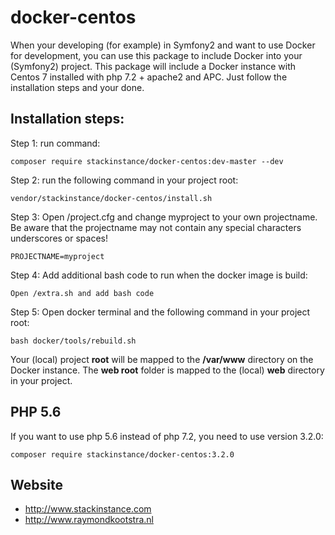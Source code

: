 # docker-centos

When your developing (for example) in Symfony2 and want to use Docker for development, you can use this package to include Docker into your (Symfony2) project. This package will include a Docker instance with Centos 7 installed with php 7.2 + apache2 and APC.
Just follow the installation steps and your done. 

## Installation steps:
Step 1: run command: 
```
composer require stackinstance/docker-centos:dev-master --dev
```

Step 2: run the following command in your project root: 
```
vendor/stackinstance/docker-centos/install.sh
```

Step 3: Open /project.cfg and change myproject to your own projectname. Be aware that the projectname may not contain any special characters underscores or spaces!
```
PROJECTNAME=myproject
```

Step 4: Add additional bash code to run when the docker image is build:
```
Open /extra.sh and add bash code
```

Step 5: Open docker terminal and the following command in your project root: 
```
bash docker/tools/rebuild.sh
```

Your (local) project **root** will be mapped to the **/var/www** directory on the Docker instance. The **web root** folder is mapped to the (local) **web** directory in your project.

## PHP 5.6
If you want to use php 5.6 instead of php 7.2, you need to use version 3.2.0:
```
composer require stackinstance/docker-centos:3.2.0 
```

## Website
- http://www.stackinstance.com
- http://www.raymondkootstra.nl
